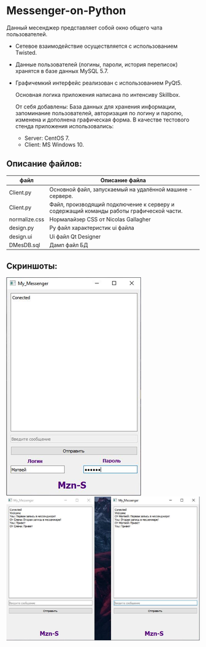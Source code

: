 # Messenger-on-Python

Данный месенджер представляет собой окно общего чата пользователей.


* Сетевое взаимодействие осуществляется с использованием Twisted.

* Данные пользователей (логины, пароли, история переписок) хранятся в базе данных MySQL 5.7.

* Графичемкий интерфейс реализован с использованием PyQt5.

  Основная логика приложения написана по интенсиву Skillbox. 
  
  От себя добавлены: База данных для хранения информации, запоминание пользователей, авторизация по логину и паролю, изменена и дополнена графическая форма.
  В качестве тестового стенда приложения использовались:
  
  * Server: CentOS 7.  
  * Client: MS Windows 10.

## Описание файлов:


файл            | Описание файла
----------------|----------------------
Client.py       | Основной файл, запускаемый на удалённой машине - сервере.
Client.py       | Файл, производящий подключение к серверу и содержащий команды работы графической части.
normalize.css   | Нормалайзер CSS от Nicolas Gallagher
design.py       | Py файл характеристик ui файла
design.ui       | Ui файл Qt Designer
DMesDB.sql      | Дамп файл БД

## Скриншоты:
![alt text](https://github.com/Mzn-s/Messenger-on-Python/blob/master/Pictures/LoginScreen.JPG)
![alt text](https://github.com/Mzn-s/Messenger-on-Python/blob/master/Pictures/DialogScreen.JPG)
